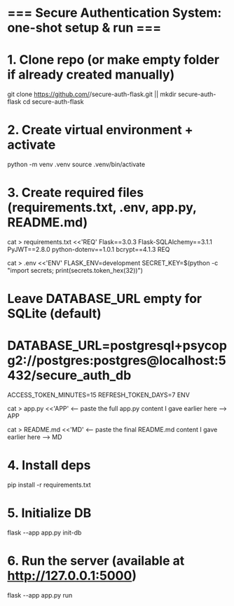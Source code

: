 # === Secure Authentication System: one-shot setup & run ===

# 1. Clone repo (or make empty folder if already created manually)
git clone https://github.com/<your-username>/secure-auth-flask.git || mkdir secure-auth-flask
cd secure-auth-flask

# 2. Create virtual environment + activate
python -m venv .venv
source .venv/bin/activate

# 3. Create required files (requirements.txt, .env, app.py, README.md)
cat > requirements.txt <<'REQ'
Flask==3.0.3
Flask-SQLAlchemy==3.1.1
PyJWT==2.8.0
python-dotenv==1.0.1
bcrypt==4.1.3
REQ

cat > .env <<'ENV'
FLASK_ENV=development
SECRET_KEY=$(python -c "import secrets; print(secrets.token_hex(32))")
# Leave DATABASE_URL empty for SQLite (default)
# DATABASE_URL=postgresql+psycopg2://postgres:postgres@localhost:5432/secure_auth_db
ACCESS_TOKEN_MINUTES=15
REFRESH_TOKEN_DAYS=7
ENV

cat > app.py <<'APP'
<-- paste the full app.py content I gave earlier here -->
APP

cat > README.md <<'MD'
<-- paste the final README.md content I gave earlier here -->
MD

# 4. Install deps
pip install -r requirements.txt

# 5. Initialize DB
flask --app app.py init-db

# 6. Run the server (available at http://127.0.0.1:5000)
flask --app app.py run
